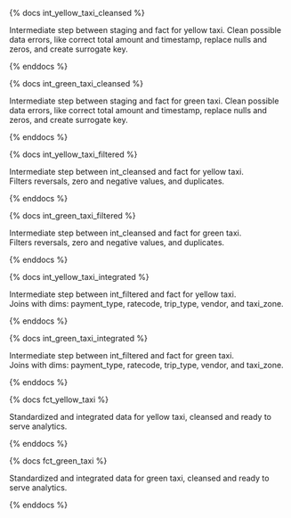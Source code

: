 {% docs int_yellow_taxi_cleansed %}

Intermediate step between staging and fact for yellow taxi.
Clean possible data errors, like correct total amount and timestamp,
replace nulls and zeros, and create surrogate key.

{% enddocs %}

{% docs int_green_taxi_cleansed %}

Intermediate step between staging and fact for green taxi.
Clean possible data errors, like correct total amount and timestamp,
replace nulls and zeros, and create surrogate key.

{% enddocs %}


{% docs int_yellow_taxi_filtered %}

Intermediate step between int_cleansed and fact for yellow taxi.  
Filters reversals, zero and negative values, and duplicates.

{% enddocs %}

{% docs int_green_taxi_filtered %}

Intermediate step between int_cleansed and fact for green taxi.  
Filters reversals, zero and negative values, and duplicates.

{% enddocs %}

{% docs int_yellow_taxi_integrated %}

Intermediate step between int_filtered and fact for yellow taxi.  
Joins with dims: payment_type, ratecode, trip_type, vendor, and taxi_zone.

{% enddocs %}

{% docs int_green_taxi_integrated %}

Intermediate step between int_filtered and fact for green taxi.  
Joins with dims: payment_type, ratecode, trip_type, vendor, and taxi_zone.

{% enddocs %}

{% docs fct_yellow_taxi %}

Standardized and integrated data for yellow taxi, cleansed and ready to serve analytics.

{% enddocs %}

{% docs fct_green_taxi %}

Standardized and integrated data for green taxi, cleansed and ready to serve analytics.

{% enddocs %}
